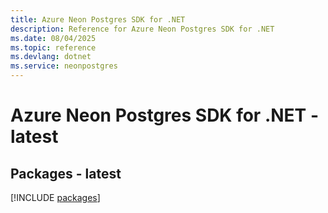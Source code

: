 ```yaml
---
title: Azure Neon Postgres SDK for .NET
description: Reference for Azure Neon Postgres SDK for .NET
ms.date: 08/04/2025
ms.topic: reference
ms.devlang: dotnet
ms.service: neonpostgres
---
```

# Azure Neon Postgres SDK for .NET - latest
## Packages - latest
[!INCLUDE [packages](neon-postgres-index.md)]